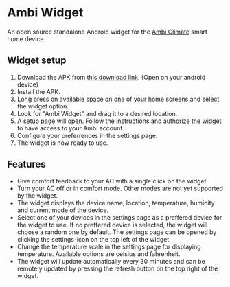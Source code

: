 # Ambi Widget
An open source standalone Android widget for the [Ambi Climate](www.ambiclimate.com) smart home device.

## Widget setup
1. Download the APK from [this download link](https://drive.google.com/open?id=1NPxZMm6DBo5qFrwrlQdF4A9CoX9qvA7o). (Open on your android device)
2. Install the APK.
3. Long press on available space on one of your home screens and select the widget option. 
4. Look for "Ambi Widget" and drag it to a desired location.
5. A setup page will open. Follow the instructions and authorize the widget to have access to your Ambi account. 
6. Configure your preferrences in the settings page.
7. The widget is now ready to use.

## Features
* Give comfort feedback to your AC with a single click on the widget.
* Turn your AC off or in comfort mode. Other modes are not yet supported by the widget.
* The widget displays the device name, location, temperature, humidity and current mode of the device.
* Select one of your devices in the settings page as a preffered device for the widget to use. If no preffered device is selected, the widget will choose a random one by default. The settings page can be opened by clicking the settings-icon on the top left of the widget.
* Change the temperature scale in the settings page for displaying temperature. Available options are celsius and fahrenheit.
* The widget will update automatically every 30 minutes and can be remotely updated by pressing the refresh button on the top right of the widget.
